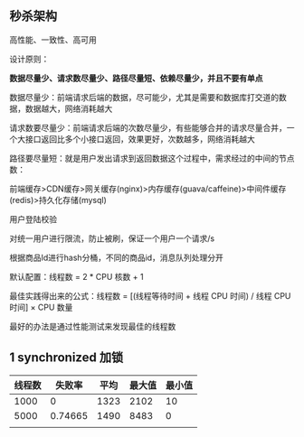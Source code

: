 ## 秒杀架构

高性能、一致性、高可用

设计原则：

**数据尽量少、请求数尽量少、路径尽量短、依赖尽量少，并且不要有单点**

数据尽量少：前端请求后端的数据，尽可能少，尤其是需要和数据库打交道的数据，数据越大，网络消耗越大

请求数要尽量少：前端请求后端的次数尽量少，有些能够合并的请求尽量合并，一个大接口返回比多个小接口返回，效果更好，次数越多，网络消耗越大

路径要尽量短：就是用户发出请求到返回数据这个过程中，需求经过的中间的节点数：

前端缓存>CDN缓存>网关缓存(nginx)>内存缓存(guava/caffeine)>中间件缓存(redis)>持久化存储(mysql)



用户登陆校验

对统一用户进行限流，防止被刷，保证一个用户一个请求/s

根据商品Id进行hash分桶，不同的商品id，消息队列处理分开



默认配置：线程数 = 2 * CPU 核数 + 1

最佳实践得出来的公式：线程数 = [(线程等待时间 + 线程 CPU 时间) / 线程 CPU 时间] × CPU 数量

最好的办法是通过性能测试来发现最佳的线程数



## 1 synchronized 加锁 

| 线程数 | 失败率  | 平均 | 最大值 | 最小值 |
| ------ | ------- | ---- | ------ | ------ |
| 1000   | 0       | 1323 | 2102   | 10     |
| 5000   | 0.74665 | 1490 | 8483   | 0      |
|        |         |      |        |        |